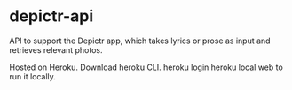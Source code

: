 # depictr-api
API to support the Depictr app, which takes lyrics or prose as input and retrieves relevant photos.

Hosted on Heroku. Download heroku CLI.
heroku login
heroku local web to run it locally.

